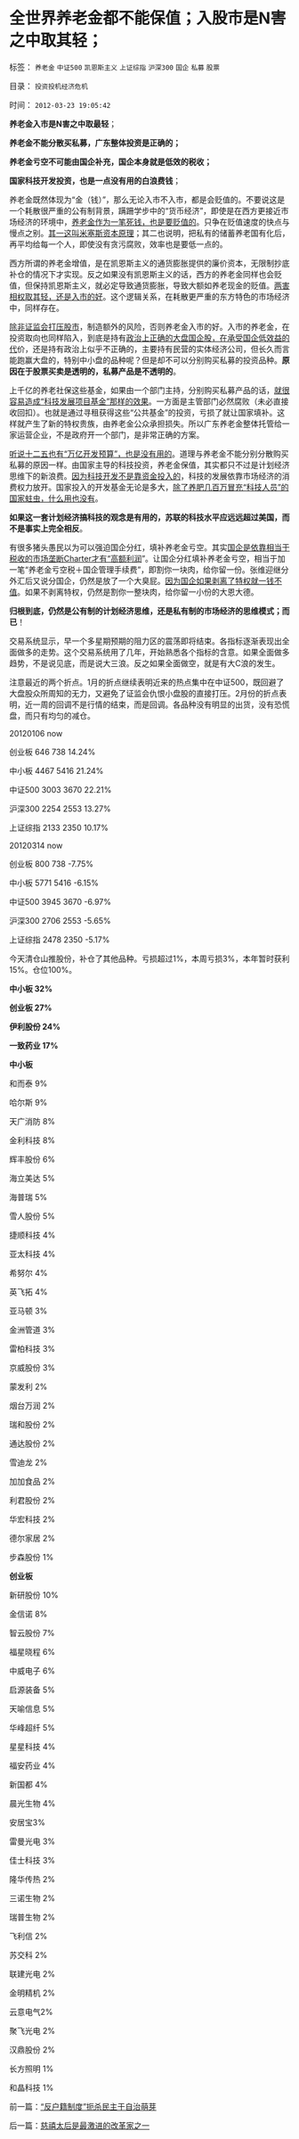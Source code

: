 # 全世界养老金都不能保值；入股市是N害之中取其轻；

标签： `养老金` `中证500` `凯恩斯主义` `上证综指` `沪深300` `国企` `私募` `股票` 

目录： `投资投机经济危机`

时间： `2012-03-23 19:05:42`

**养老金入市是N害之中取最轻**；

**养老金不能分散买私募，广东整体投资是正确的；**

**养老金亏空不可能由国企补充，国企本身就是低效的税收；**

**国家科技开发投资，也是一点没有用的白浪费钱**；

养老金既然体现为“金（钱）”，那么无论入市不入市，都是会贬值的。不要说这是一个耗散很严重的公有制背景，蹒跚学步中的“货币经济”，即使是在西方更接近市场经济的环境中，[养老金作为一笔死钱，也是要贬值的](../../../2012/2/1/只有剥离政府信用，养老金才能保值增值.md)。只争在贬值速度的快点与慢点之别。[其一这叫米塞斯资本原理](../../../2010/12/21/米塞斯资本原理；什么是亏损？.md)；其二也说明，把私有的储蓄养老国有化后，再平均给每一个人，即使没有贪污腐败，效率也是要低一点的。

西方所谓的养老金增值，是在凯恩斯主义的通货膨胀提供的廉价资本，无限制抄底补仓的情况下才实现。反之如果没有凯恩斯主义的话，西方的养老金同样也会贬值，但保持凯恩斯主义，就必定导致通货膨胀，导致大额如养老现金的贬值。[两害相权取其轻，还是入市的好](../../../2011/12/21/社保养老金入市，不会有更大的风险.md)。这个逻辑关系，在耗散更严重的东方特色的市场经济中，同样存在。

[除非证监会打压股市](../../../2012/1/30/A股散户化降低市场风险，打压散户的结果是恶性通货膨胀.md)，制造额外的风险，否则养老金入市的好。入市的养老金，在投资取向也同样陷入，到底是持有[政治上正确的大盘国企股，在承受国企低效益的代](../../../2012/2/7/国企可以上市，政府也就可以上市，必定更“蓝筹”.md)价，还是持有政治上似乎不正确的，主要持有民营的实体经济公司，但长久而言能跑赢大盘的，特别中小盘的品种呢？但是却不可以分别购买私募的投资品种。**原因在于股票买卖是透明的，私募产品是不透明的**。

上千亿的养老社保这些基金，如果由一个部门主持，分别购买私募产品的话，[就很容易造成“科技发展项目基金”那样的效果](../../../2009/12/10/计划经济重视高教科技产业的反效果.md)。一方面是主管部门必然腐败（未必直接收回扣）。也就是通过寻租获得这些“公共基金”的投资，亏损了就让国家填补。这样就产生了新的特权贵族，由养老金公众承担损失。所以广东养老金整体托管给一家运营企业，不是政府开一个部门，是非常正确的方案。

[听说十二五也有“万亿开发预算”，也是没有用的](../../../2010/6/15/技术发明是人类社会的成本；马克思主义完胜基督教文化.md)。道理与养老金不能分别分散购买私募的原因一样。由国家主导的科技投资，养老金保值，其实都只不过是计划经济思维下的新浪费。[因为科技开发不是靠资金投入的](../../../2010/6/15/技术发明是人类社会的成本；马克思主义完胜基督教文化.md)，科技的发展依靠市场经济的消费权力放开。国家投入的开发基金无论是多大，[除了养肥几百万冒充“科技人员”的国家蛀虫，什么用也没有](../../../2010/9/13/唐骏假文凭背后的几百万科举蜱虫.md)。

**如果这一套计划经济搞科技的观念是有用的，苏联的科技水平应远远超过美国，而不是事实上完全相反**。

有很多猪头愚民以为可以强迫国企分红，填补养老金亏空。其实[国企是依靠相当于税收的市场垄断Charter才有“高额利润](../../../2012/3/9/公有制的癌症是国企永远严重逃税.md)”。让国企分红填补养老金亏空，相当于加一笔“养老金亏空税＋国企管理手续费”，即割你一块肉，给你留一份。张维迎继分外汇后又说分国企，仍然是放了一个大臭屁。[因为国企如果剥离了特权就一钱不值](../../../2009/8/8/政策是不能卖的，不值钱的国企根本卖不动.md)。如果不剥离特权，仍然是割你一整块肉，给你留一小份的大恩大德。

**归根到底，仍然是公有制的计划经济思维，还是私有制的市场经济的思维模式；而已**！

交易系统显示，早一个多星期预期的阻力区的震荡即将结束。各指标逐渐表现出全面做多的走势。这个交易系统用了几年，开始熟悉各个指标的含意。如果全面做多趋势，不是说见底，而是说大三浪。反之如果全面做空，就是有大C浪的发生。

注意最近的两个折点。1月的折点继续表明近来的热点集中在中证500，既回避了大盘股众所周知的无力，又避免了证监会仇恨小盘股的直接打压。2月份的折点表明，近一周的回调不是行情的结束，而是回调。各品种没有明显的出货，没有恐慌盘，而只有均匀的减仓。

20120106 now

创业板 646 738 14.24%

中小板 4467 5416 21.24%

中证500 3003 3670 22.21%

沪深300 2254 2553 13.27%

上证综指 2133 2350 10.17%

20120314 now

创业板 800 738 -7.75%

中小板 5771 5416 -6.15%

中证500 3945 3670 -6.97%

沪深300 2706 2553 -5.65%

上证综指 2478 2350 -5.17%

今天清仓山推股份，补仓了其他品种。亏损超过1%，本周亏损3%，本年暂时获利15%。仓位100%。

**中小板 32%**

**创业板 27%**

**伊利股份 24%**

**一致药业 17%**



**中小板**

和而泰 9%

哈尔斯 9%

天广消防 8%

金利科技 8%

辉丰股份 6%

海立美达 5%

海普瑞 5%

雪人股份 5%

捷顺科技 4%

亚太科技 4%

希努尔 4%

英飞拓 4%

亚马顿 3%

金洲管道 3%

雷柏科技 3%

京威股份 3%

蒙发利 2%

烟台万润 2%

瑞和股份 2%

通达股份 2%

雪迪龙 2%

加加食品 2%

利君股份 2%

华宏科技 2%

德尔家居 2%

步森股份 1%

**创业板**

新研股份 10%

金信诺 8%

智云股份 7%

福星晓程 6%

中威电子 6%

启源装备 5%

天喻信息 5%

华峰超纤 5%

星星科技 4%

福安药业 4%

新国都 4%

晨光生物 4%

安居宝3%

雷曼光电 3%

佳士科技 3%

隆华传热 2%

三诺生物 2%

瑞普生物 2%

飞利信 2%

苏交科 2%

联建光电 2%

金明精机 2%

云意电气2%

聚飞光电 2%

汉鼎股份 2%

长方照明 1%

和晶科技 1%



前一篇：[“反户籍制度”扼杀民主于自治萌芽](../../../2012/3/23/“反户籍制度”扼杀民主于自治萌芽.md)

后一篇：[慈禧太后是最激进的改革家之一](../../../2012/3/24/慈禧太后是最激进的改革家之一.md)
